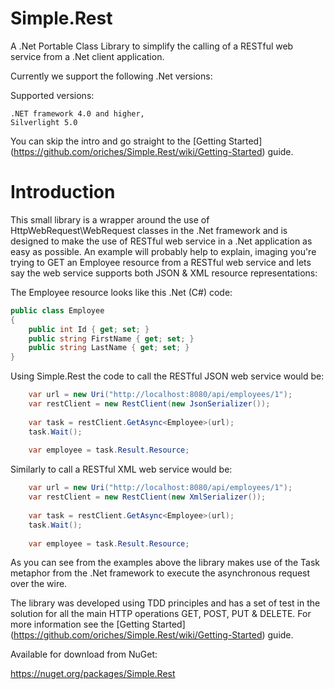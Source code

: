 Simple.Rest
===========

A .Net Portable Class Library to simplify the calling of a RESTful web service from a .Net client application.

Currently we support the following .Net versions:

Supported versions:

	.NET framework 4.0 and higher,
	Silverlight 5.0

 You can skip the intro and go straight to the [Getting Started] (https://github.com/oriches/Simple.Rest/wiki/Getting-Started) guide.

# Introduction

This small library is a wrapper around the use of HttpWebRequest\WebRequest classes in the .Net framework and is designed to make the use of RESTful web service in a .Net application as easy as possible. An example will probably help to explain, imaging you're trying to GET an Employee resource from a RESTful web service and lets say the web service supports both JSON & XML resource representations:

The Employee resource looks like this .Net (C#) code:
```C#
public class Employee
{
    public int Id { get; set; }
    public string FirstName { get; set; }
    public string LastName { get; set; }
}
```
Using Simple.Rest the code to call the RESTful JSON web service would be:
```C#
    var url = new Uri("http://localhost:8080/api/employees/1");
    var restClient = new RestClient(new JsonSerializer());
            
    var task = restClient.GetAsync<Employee>(url);
    task.Wait();
        
    var employee = task.Result.Resource;
```
Similarly to call a RESTful XML web service would be:
```C#
    var url = new Uri("http://localhost:8080/api/employees/1");
    var restClient = new RestClient(new XmlSerializer());
            
    var task = restClient.GetAsync<Employee>(url);
    task.Wait();
        
    var employee = task.Result.Resource;
```
As you can see from the examples above the library makes use of the Task<T> metaphor from the .Net framework to execute the asynchronous request over the wire.

The library was developed using TDD principles and has a set of test in the solution for all the main HTTP operations GET, POST, PUT & DELETE. For more information see the [Getting Started] (https://github.com/oriches/Simple.Rest/wiki/Getting-Started) guide.

Available for download from NuGet:

https://nuget.org/packages/Simple.Rest


